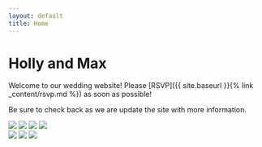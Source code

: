 ```yaml
---
layout: default
title: Home
---
```

<h1 class="display-1">Holly and Max</h1>

Welcome to our wedding website! Please [RSVP]({{ site.baseurl }}{% link _content/rsvp.md %}) as soon as possible!

Be sure to check back as we are update the site with more information.

<div class="row">
  <div class="col">
    <img src="{{ '/assets/images/hm01.jpg' | relative_url }}" class="img-fluid rounded mb-4">
    <img src="{{ '/assets/images/hm02.jpg' | relative_url }}" class="img-fluid rounded mb-4">
    <img src="{{ '/assets/images/hm03.gif' | relative_url }}" class="img-fluid rounded mb-4">
    <img src="{{ '/assets/images/hm04.jpg' | relative_url }}" class="img-fluid rounded mb-4">
  </div>
  <div class="col">
    <img src="{{ '/assets/images/hm07.jpg' | relative_url }}" class="img-fluid rounded mb-4">
    <img src="{{ '/assets/images/hm05.jpg' | relative_url }}" class="img-fluid rounded mb-4">
    <img src="{{ '/assets/images/hm06.jpg' | relative_url }}" class="img-fluid rounded mb-4">
  </div>
</div>
